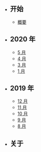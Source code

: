 - ## 开始
    - [概要](/{{route}}/{{version}}/overview)
- ## 2020 年
    - [5 月](/{{route}}/{{version}}/2020-5)
    - [4 月](/{{route}}/{{version}}/2020-4)
    - [3 月](/{{route}}/{{version}}/2020-3)
    - [1 月](/{{route}}/{{version}}/2020-1)
- ## 2019 年
    - [12 月](/{{route}}/{{version}}/2019-12)
    - [11 月](/{{route}}/{{version}}/2019-11)
    - [10 月](/{{route}}/{{version}}/2019-10)
    - [9 月](/{{route}}/{{version}}/2019-9)
    - [8 月](/{{route}}/{{version}}/2019-8)
- ## 关于
